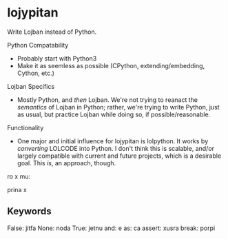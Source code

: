 # lojypitan
Write Lojban instead of Python.

Python Compatability
- Probably start with Python3
- Make it as seemless as possible (CPython, extending/embedding, Cython, etc.)

Lojban Specifics
- Mostly Python, and _then_ Lojban.  We're not trying to reanact the _semantics_ of Lojban in Python; rather, we're trying to write Python, just as usual, but practice Lojban while doing so, if possible/reasonable.

Functionality
- One major and initial influence for lojypitan is lolpython.  It works by _converting_ LOLCODE into Python.  I don't think this is scalable, and/or largely compatible with current and future projects, which is a desirable goal.  This _is_, an approach, though.

ro x mu:

   prina x

Keywords
--------
False: jitfa
None: noda
True: jetnu
and: e
as: ca
assert: xusra
break: porpi
